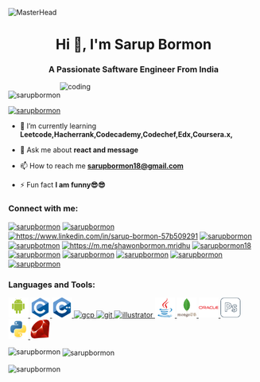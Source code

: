 ![MasterHead](https://user-images.githubusercontent.com/90236635/232446433-d5540fa2-fe28-4bb8-b929-cdb51fe61336.gif)
<h1 align="center">Hi 👋, I'm Sarup Bormon</h1>
<h3 align="center">A Passionate Saftware Engineer From India</h3>
<img align="right"alt="coding"width="400"src="https://user-images.githubusercontent.com/55389276/140866485-8fb1c876-9a8f-4d6a-98dc-08c4981eaf70.gif">

<p align="left"> <img src="https://komarev.com/ghpvc/?username=sarupbormon&label=Profile%20views&color=0e75b6&style=flat" alt="sarupbormon" /> </p>

<p align="left"> <a href="https://twitter.com/sarupbormon" target="blank"><img src="https://img.shields.io/twitter/follow/sarupbormon?logo=twitter&style=for-the-badge" alt="sarupbormon" /></a> </p>

- 🌱 I’m currently learning **Leetcode,Hacherrank,Codecademy,Codechef,Edx,Coursera.x,**

- 💬 Ask me about **react and message**

- 📫 How to reach me **sarupbormon18@gmail.com**

- ⚡ Fun fact **I am funny😎😎**

<h3 align="left">Connect with me:</h3>
<p align="left">
<a href="https://dev.to/sarupbormon" target="blank"><img align="center" src="https://raw.githubusercontent.com/rahuldkjain/github-profile-readme-generator/master/src/images/icons/Social/devto.svg" alt="sarupbormon" height="30" width="40" /></a>
<a href="https://twitter.com/sarupbormon" target="blank"><img align="center" src="https://raw.githubusercontent.com/rahuldkjain/github-profile-readme-generator/master/src/images/icons/Social/twitter.svg" alt="sarupbormon" height="30" width="40" /></a>
<a href="https://linkedin.com/in/https://www.linkedin.com/in/sarup-bormon-57b509291" target="blank"><img align="center" src="https://raw.githubusercontent.com/rahuldkjain/github-profile-readme-generator/master/src/images/icons/Social/linked-in-alt.svg" alt="https://www.linkedin.com/in/sarup-bormon-57b509291" height="30" width="40" /></a>
<a href="https://codesandbox.com/sarupbormon" target="blank"><img align="center" src="https://raw.githubusercontent.com/rahuldkjain/github-profile-readme-generator/master/src/images/icons/Social/codesandbox.svg" alt="sarupbormon" height="30" width="40" /></a>
<a href="https://kaggle.com/sarupbotmon" target="blank"><img align="center" src="https://raw.githubusercontent.com/rahuldkjain/github-profile-readme-generator/master/src/images/icons/Social/kaggle.svg" alt="sarupbotmon" height="30" width="40" /></a>
<a href="https://fb.com/https://m.me/shawonbormon.mridhu" target="blank"><img align="center" src="https://raw.githubusercontent.com/rahuldkjain/github-profile-readme-generator/master/src/images/icons/Social/facebook.svg" alt="https://m.me/shawonbormon.mridhu" height="30" width="40" /></a>
<a href="https://instagram.com/sarupbormon18" target="blank"><img align="center" src="https://raw.githubusercontent.com/rahuldkjain/github-profile-readme-generator/master/src/images/icons/Social/instagram.svg" alt="sarupbormon18" height="30" width="40" /></a>
<a href="https://www.codechef.com/users/sarupbormon" target="blank"><img align="center" src="https://cdn.jsdelivr.net/npm/simple-icons@3.1.0/icons/codechef.svg" alt="sarupbormon" height="30" width="40" /></a>
<a href="https://www.hackerrank.com/sarupbormon" target="blank"><img align="center" src="https://raw.githubusercontent.com/rahuldkjain/github-profile-readme-generator/master/src/images/icons/Social/hackerrank.svg" alt="sarupbormon" height="30" width="40" /></a>
<a href="https://codeforces.com/profile/sarupbormon" target="blank"><img align="center" src="https://raw.githubusercontent.com/rahuldkjain/github-profile-readme-generator/master/src/images/icons/Social/codeforces.svg" alt="sarupbormon" height="30" width="40" /></a>
<a href="https://www.leetcode.com/sarupbormon" target="blank"><img align="center" src="https://raw.githubusercontent.com/rahuldkjain/github-profile-readme-generator/master/src/images/icons/Social/leet-code.svg" alt="sarupbormon" height="30" width="40" /></a>
<a href="https://www.topcoder.com/members/sarupbormon" target="blank"><img align="center" src="https://raw.githubusercontent.com/rahuldkjain/github-profile-readme-generator/master/src/images/icons/Social/topcoder.svg" alt="sarupbormon" height="30" width="40" /></a>
</p>

<h3 align="left">Languages and Tools:</h3>
<p align="left"> <a href="https://developer.android.com" target="_blank" rel="noreferrer"> <img src="https://raw.githubusercontent.com/devicons/devicon/master/icons/android/android-original-wordmark.svg" alt="android" width="40" height="40"/> </a> <a href="https://www.cprogramming.com/" target="_blank" rel="noreferrer"> <img src="https://raw.githubusercontent.com/devicons/devicon/master/icons/c/c-original.svg" alt="c" width="40" height="40"/> </a> <a href="https://www.w3schools.com/cpp/" target="_blank" rel="noreferrer"> <img src="https://raw.githubusercontent.com/devicons/devicon/master/icons/cplusplus/cplusplus-original.svg" alt="cplusplus" width="40" height="40"/> </a> <a href="https://cloud.google.com" target="_blank" rel="noreferrer"> <img src="https://www.vectorlogo.zone/logos/google_cloud/google_cloud-icon.svg" alt="gcp" width="40" height="40"/> </a> <a href="https://git-scm.com/" target="_blank" rel="noreferrer"> <img src="https://www.vectorlogo.zone/logos/git-scm/git-scm-icon.svg" alt="git" width="40" height="40"/> </a> <a href="https://www.adobe.com/in/products/illustrator.html" target="_blank" rel="noreferrer"> <img src="https://www.vectorlogo.zone/logos/adobe_illustrator/adobe_illustrator-icon.svg" alt="illustrator" width="40" height="40"/> </a> <a href="https://www.java.com" target="_blank" rel="noreferrer"> <img src="https://raw.githubusercontent.com/devicons/devicon/master/icons/java/java-original.svg" alt="java" width="40" height="40"/> </a> <a href="https://www.mongodb.com/" target="_blank" rel="noreferrer"> <img src="https://raw.githubusercontent.com/devicons/devicon/master/icons/mongodb/mongodb-original-wordmark.svg" alt="mongodb" width="40" height="40"/> </a> <a href="https://www.oracle.com/" target="_blank" rel="noreferrer"> <img src="https://raw.githubusercontent.com/devicons/devicon/master/icons/oracle/oracle-original.svg" alt="oracle" width="40" height="40"/> </a> <a href="https://www.photoshop.com/en" target="_blank" rel="noreferrer"> <img src="https://raw.githubusercontent.com/devicons/devicon/master/icons/photoshop/photoshop-line.svg" alt="photoshop" width="40" height="40"/> </a> <a href="https://www.python.org" target="_blank" rel="noreferrer"> <img src="https://raw.githubusercontent.com/devicons/devicon/master/icons/python/python-original.svg" alt="python" width="40" height="40"/> </a> <a href="https://www.ruby-lang.org/en/" target="_blank" rel="noreferrer"> <img src="https://raw.githubusercontent.com/devicons/devicon/master/icons/ruby/ruby-original.svg" alt="ruby" width="40" height="40"/> </a> </p>

<p><img align="left" src="https://github-readme-stats.vercel.app/api/top-langs?username=sarupbormon&show_icons=true&locale=en&layout=compact" alt="sarupbormon" /></p>

<p>&nbsp;<img align="center" src="https://github-readme-stats.vercel.app/api?username=sarupbormon&show_icons=true&locale=en" alt="sarupbormon" /></p>

<p><img align="center" src="https://github-readme-streak-stats.herokuapp.com/?user=sarupbormon&" alt="sarupbormon" /></p>
